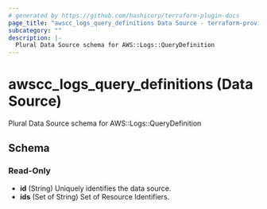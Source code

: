 ```yaml
---
# generated by https://github.com/hashicorp/terraform-plugin-docs
page_title: "awscc_logs_query_definitions Data Source - terraform-provider-awscc"
subcategory: ""
description: |-
  Plural Data Source schema for AWS::Logs::QueryDefinition
---
```


# awscc_logs_query_definitions (Data Source)

Plural Data Source schema for AWS::Logs::QueryDefinition



<!-- schema generated by tfplugindocs -->
## Schema

### Read-Only

- **id** (String) Uniquely identifies the data source.
- **ids** (Set of String) Set of Resource Identifiers.


